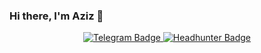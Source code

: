 ### Hi there, I'm Aziz 👋

<div id="user-content-badges" align="center" dir="auto">
  <a href="https://t.me/aziz_azizov_it" rel="nofollow">
    <img src="https://camo.githubusercontent.com/1478729db8fbcbbd8c8f907a76113ccddeffabce317312c4b2f849991801d9bf/68747470733a2f2f696d672e736869656c64732e696f2f62616467652f54656c656772616d2d626c75653f7374796c653d666f722d7468652d6261646765266c6f676f3d74656c656772616d266c6f676f436f6c6f723d7768697465" alt="Telegram Badge" data-canonical-src="https://img.shields.io/badge/Telegram-blue?style=for-the-badge&amp;logo=telegram&amp;logoColor=white" style="max-width: 100%;">
  </a>
  <a href="https://hh.ru/resume/8841a8cdff09a772e30039ed1f704361383467" rel="nofollow">
    <img src="https://camo.githubusercontent.com/4d9d4794a859655b7e33d8efd7d22127a01a2b9898337abb66fb70b1b08e53b4/68747470733a2f2f696d672e736869656c64732e696f2f62616467652f2d6865616468756e7465722d7265643f7374796c653d666f722d7468652d6261646765266c6f676f3d686561656468756e746572266c6f676f436f6c6f723d7768697465" alt="Headhunter Badge" data-canonical-src="https://img.shields.io/badge/-headhunter-red?style=for-the-badge&amp;logo=heaedhunter&amp;logoColor=white" style="max-width: 100%;">
  </a>
</div>



